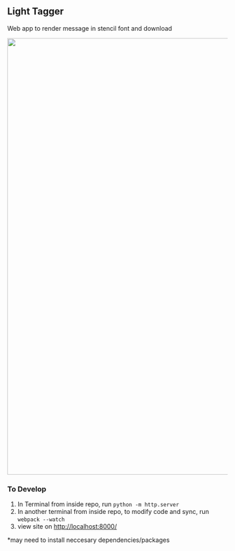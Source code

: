 ## Light Tagger

Web app to render message in stencil font and download


<img src="http://g.recordit.co/ApG0XbYmog.gif" width=1000><br>


### To Develop
1. In Terminal from inside repo, run `python -m http.server`
2. In another terminal from inside repo, to modify code and sync, run `webpack --watch`
3. view site on [http://localhost:8000/](http://localhost:8000/)

*may need to install neccesary dependencies/packages
